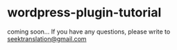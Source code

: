 # wordpress-plugin-tutorial

coming soon...  If you have any questions, please write to seektranslation@gmail.com

